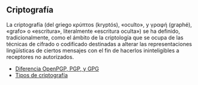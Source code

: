 ## Criptografía

La criptografía (del griego κρύπτos (kryptós), «oculto», y γραφή (graphé), «grafo» o «escritura», literalmente «escritura oculta») se ha definido, tradicionalmente, como el ámbito de la criptología que se ocupa de las técnicas de cifrado o codificado destinadas a alterar las representaciones lingüísticas de ciertos mensajes con el fin de hacerlos ininteligibles a receptores no autorizados.

* [Diferencia OpenPGP, PGP, y GPG](guia/diferencias.rst)
* [Tipos de criptografía](guia/Tiposcriptografía.rst)

